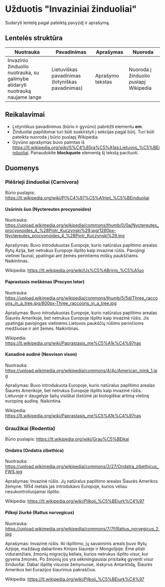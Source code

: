 # Užduotis "Invaziniai žinduoliai"

Sudaryti lentelę pagal pateiktą pavyzdį ir aprašymą.

## Lentelės struktūra

| Nuotrauka                                                                    | Pavadinimas                                      | Aprašymas        | Nuoroda                               |
| ---------------------------------------------------------------------------- | ------------------------------------------------ | ---------------- | ------------------------------------- |
| Invazinio žinduolio nuotrauka, su galimybe atidaryti nuotrauką naujame lange | Lietuviškas pavadinimas (lotyniškas pavadinimas) | Aprašymo tekstas | Nuoroda į žinduolio puslapį Wikipedia |

## Reikalavimai

-   Lotyniškus pavadinimus (būrio ir gyvūno) pabrėžti elementu **em**.
-   Žinduoliai papildomai turi būti suskirstyti į sekcijas pagal būrį. Turi būti pateikta nuoroda į būrio puslapį Wikipedia.
-   Gyvūno aprašymas buvo paimtas iš <https://lt.wikipedia.org/wiki/S%C4%85ra%C5%A1as:Lietuvos_%C5%BEinduoliai>. Panaudokite **blockquote** elementą šį tekstą pacituoti.

## Duomenys

### Plėšrieji žinduoliai (Carnivora)

Būrio puslapis: <https://lt.wikipedia.org/wiki/Pl%C4%97%C5%A1rieji_%C5%BEinduoliai>

#### Usūrinis šuo (Nyctereutes procyonoides)

Nuotrauka: <https://upload.wikimedia.org/wikipedia/commons/thumb/0/0a/Nyctereutes_procyonoides_4_%28Piotr_Kuczynski%29.jpg/1280px-Nyctereutes_procyonoides_4_%28Piotr_Kuczynski%29.jpg>

Aprašymas: Buvo introdukuotas Europoje, kurio natūralus paplitimo arealas Rytų Azija, bet netrukus Europoje išplito kaip invazinė rūšis. Pavojingi vietinei faunai, ypatingai ant žemės perintiems miškų paukščiams. Naikintinas.

Wikipedia: <https://lt.wikipedia.org/wiki/Us%C5%ABrinis_%C5%A1uo>

#### Paprastasis meškėnas (Procyon lotor)

Nuotrauka: <https://upload.wikimedia.org/wikipedia/commons/thumb/5/5d/Three_raccoons_in_a_tree.jpg/800px-Three_raccoons_in_a_tree.jpg>

Aprašymas: Buvo introdukuotas Europoje, kurio natūralus paplitimo arealas Šiaurės Amerikoje, bet netrukus Europoje išplito kaip invazinė rūšis. Jis ypatingai pavojingas vietinėms Lietuvos paukščių rūšims perinčioms medžiuose ir ant žemės. Naikintinas.

Wikipedia: <https://lt.wikipedia.org/wiki/Paprastasis_me%C5%A1k%C4%97nas>

#### Kanadinė audinė (Neovison vison)

Nuotrauka: <https://upload.wikimedia.org/wikipedia/commons/4/4c/American_mink_1.jpg>

Aprašymas: Buvo introdukuota Europoje, kurio natūralus paplitimo arealas Šiaurės Amerikoje, bet netrukus Europoje išplito kaip invazinė rūšis. Lietuvoje ir daugelyje šalių visiškai išstūmė jai biologiškai artimą vietinę europinę audinę. Naikintina.

Wikipedia: <https://lt.wikipedia.org/wiki/Paprastasis_me%C5%A1k%C4%97nas>

### Graužikai (Rodentia)

Būrio puslapis: https://lt.wikipedia.org/wiki/Grau%C5%BEikai

#### Ondatra (Ondatra zibethica)

Nuotrauka: <https://upload.wikimedia.org/wikipedia/commons/2/27/Ondatra_zibethicus_FWS.jpg>

Aprašymas: Invazinė rūšis. Jų natūralus paplitimo arealas Šiaurės Amerikos žemyne. 1954 metais jas introdukavo Europoje, kurios vėliau nesukontroliuojamai išplito.

Wikipedia: <https://lt.wikipedia.org/wiki/Pilkoji_%C5%BEiurk%C4%97>

#### Pilkoji žiurkė (Rattus norvegicus)

Nuotrauka: <https://upload.wikimedia.org/wikipedia/commons/7/7f/Rattus_norvegicus_2.jpg>

Aprašymas: Invazinė rūšis. Iki išplitimo, jų savaiminis areals buvo Rytų Azijoje, maždaug dabartinės Kinijos šiaurėje ir Mongolijoje. Ėmė plisti viduramžiais, žmonių migracijų keliais, kurios netrukus išplito visur, kur gyvena žmonės. Po žmonių jos yra sėkmingiausiai prisitaikę gyventi visur žinduoliai. Dabar išplitę visuose žemynuose, išskyrus Antarktidą, Šiaurės Amerikos bei Eurazijos šiaurinius pakraščius.

Wikipedia: <https://lt.wikipedia.org/wiki/Pilkoji_%C5%BEiurk%C4%97>
